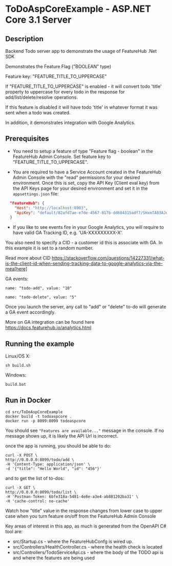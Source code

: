 # ToDoAspCoreExample - ASP.NET Core 3.1 Server

## Description
Backend Todo server app to demonstrate the usage of FeatureHub .Net SDK

Demonstrates the Feature Flag ("BOOLEAN" type)

Feature key: "FEATURE_TITLE_TO_UPPERCASE"

If "FEATURE_TITLE_TO_UPPERCASE" is enabled - it will convert todo 'title' property to uppercase for every todo in the response for add/list/delete/resolve operations.

If this feature is disabled it will have todo 'title' in whatever format it was sent when a todo was created.

In addition, it demonstrates integration with Google Analytics.

## Prerequisites

* You need to setup a feature of type "Feature flag - boolean" in the FeatureHub Admin Console.
  Set feature key to "FEATURE_TITLE_TO_UPPERCASE".

* You are required to have a Service Account created in the FeatureHub Admin Console with the "read" permissions for your desired environment.
  Once this is set, copy the API Key (Client eval key) from the API Keys page for your desired environment and set it in the `appsettings.json` file:

```json
  "FeatureHub": {
    "Host": "http://localhost:8903",
    "ApiKey": "default/82afd7ae-e7de-4567-817b-dd684315adf7/SHxmTA83AJupii4TsIciWvhaQYBIq2*JxIKxiUoswZPmLQAIIWN"
  }
```

* If you like to see events fire in your Google Analytics, you will require to have valid GA Tracking ID, e.g. 'UA-XXXXXXXXX-X'.

You also need to specify a CID - a customer id this is associate with GA. In this example it is set to a random number.

Read more about CID https://stackoverflow.com/questions/14227331/what-is-the-client-id-when-sending-tracking-data-to-google-analytics-via-the-mea[here]

GA events:

`name: "todo-add", value: "10"`

`name: "todo-delete", value: "5"`

Once you launch the server, any call to "add" or "delete" to-do will generate a GA event accordingly.

More on GA integration can be found here https://docs.featurehub.io/analytics.html

## Running the example


Linux/OS X:

```
sh build.sh
```

Windows:

```
build.bat
```
## Run in Docker

```
cd src/ToDoAspCoreExample
docker build -t todoaspcore .
docker run -p 8099:8099 todoaspcore
```


You should see `"Features are available..."` message in the console. If no message shows up, it is likely the API Url is incorrect.

once the app is running, you should be able to do:


```
curl -X POST \
http://0.0.0.0:8099/todo/add \
-H 'Content-Type: application/json' \
-d '{"title": "Hello World", "id": "456"}'
```

and to get the list of to-dos:

```
curl -X GET \
http://0.0.0.0:8099/todo/list \
-H 'Postman-Token: 6bfe318a-5481-4e8e-a3e4-ab881202ba31' \
-H 'cache-control: no-cache'
```

Watch how "title" value in the response changes from lower case to upper case when you turn feature on/off from the FeatureHub Admin Console

Key areas of interest in this app, as much is generated from the OpenAPI C# tool are:

- src/Startup.cs - where the FeatureHubConfg is wired up.
- src/Controllers/HealthController.cs - where the health check is located
- src/Controllers/TodoServiceApi.cs - where the body of the TODO api is and where the features are being used

